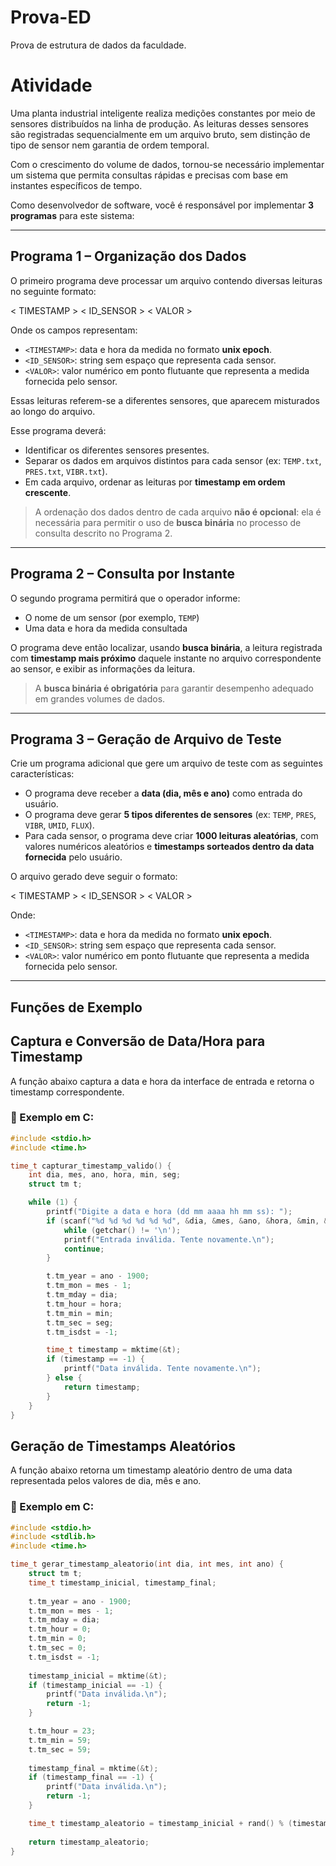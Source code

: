 # Prova-ED
Prova de estrutura de dados da faculdade.

# Atividade

Uma planta industrial inteligente realiza medições constantes por meio de sensores distribuídos na linha de produção. As leituras desses sensores são registradas sequencialmente em um arquivo bruto, sem distinção de tipo de sensor nem garantia de ordem temporal.

Com o crescimento do volume de dados, tornou-se necessário implementar um sistema que permita consultas rápidas e precisas com base em instantes específicos de tempo.

Como desenvolvedor de software, você é responsável por implementar **3 programas** para este sistema:

---

## Programa 1 – Organização dos Dados

O primeiro programa deve processar um arquivo contendo diversas leituras no seguinte formato:

< TIMESTAMP > < ID_SENSOR > < VALOR >

Onde os campos representam:

- `<TIMESTAMP>`: data e hora da medida no formato **unix epoch**.  
- `<ID_SENSOR>`: string sem espaço que representa cada sensor.  
- `<VALOR>`: valor numérico em ponto flutuante que representa a medida fornecida pelo sensor.

Essas leituras referem-se a diferentes sensores, que aparecem misturados ao longo do arquivo.

Esse programa deverá:

- Identificar os diferentes sensores presentes.
- Separar os dados em arquivos distintos para cada sensor (ex: `TEMP.txt`, `PRES.txt`, `VIBR.txt`).
- Em cada arquivo, ordenar as leituras por **timestamp em ordem crescente**.

> A ordenação dos dados dentro de cada arquivo **não é opcional**: ela é necessária para permitir o uso de **busca binária** no processo de consulta descrito no Programa 2.

---

## Programa 2 – Consulta por Instante

O segundo programa permitirá que o operador informe:

- O nome de um sensor (por exemplo, `TEMP`)
- Uma data e hora da medida consultada

O programa deve então localizar, usando **busca binária**, a leitura registrada com **timestamp mais próximo** daquele instante no arquivo correspondente ao sensor, e exibir as informações da leitura.

> A **busca binária é obrigatória** para garantir desempenho adequado em grandes volumes de dados.

---

## Programa 3 – Geração de Arquivo de Teste

Crie um programa adicional que gere um arquivo de teste com as seguintes características:

- O programa deve receber a **data (dia, mês e ano)** como entrada do usuário.
- O programa deve gerar **5 tipos diferentes de sensores** (ex: `TEMP`, `PRES`, `VIBR`, `UMID`, `FLUX`).
- Para cada sensor, o programa deve criar **1000 leituras aleatórias**, com valores numéricos aleatórios e **timestamps sorteados dentro da data fornecida** pelo usuário.

O arquivo gerado deve seguir o formato:

< TIMESTAMP > < ID_SENSOR > < VALOR >

Onde:

- `<TIMESTAMP>`: data e hora da medida no formato **unix epoch**.  
- `<ID_SENSOR>`: string sem espaço que representa cada sensor.  
- `<VALOR>`: valor numérico em ponto flutuante que representa a medida fornecida pelo sensor.

---

## Funções de Exemplo

## Captura e Conversão de Data/Hora para Timestamp

A função abaixo captura a data e hora da interface de entrada e retorna o timestamp correspondente.

### 📄 Exemplo em C:

```c
#include <stdio.h>
#include <time.h>

time_t capturar_timestamp_valido() {
    int dia, mes, ano, hora, min, seg;
    struct tm t;

    while (1) {
        printf("Digite a data e hora (dd mm aaaa hh mm ss): ");
        if (scanf("%d %d %d %d %d %d", &dia, &mes, &ano, &hora, &min, &seg) != 6) {
            while (getchar() != '\n');
            printf("Entrada inválida. Tente novamente.\n");
            continue;
        }

        t.tm_year = ano - 1900;
        t.tm_mon = mes - 1;
        t.tm_mday = dia;
        t.tm_hour = hora;
        t.tm_min = min;
        t.tm_sec = seg;
        t.tm_isdst = -1;

        time_t timestamp = mktime(&t);
        if (timestamp == -1) {
            printf("Data inválida. Tente novamente.\n");
        } else {
            return timestamp;
        }
    }
}


```
## Geração de Timestamps Aleatórios

A função abaixo retorna um timestamp aleatório dentro de uma data representada pelos valores de dia, mês e ano.

### 📄 Exemplo em C:

```c
#include <stdio.h>
#include <stdlib.h>
#include <time.h>

time_t gerar_timestamp_aleatorio(int dia, int mes, int ano) {
    struct tm t;
    time_t timestamp_inicial, timestamp_final;
    
    t.tm_year = ano - 1900;
    t.tm_mon = mes - 1;
    t.tm_mday = dia;
    t.tm_hour = 0;
    t.tm_min = 0;
    t.tm_sec = 0;
    t.tm_isdst = -1;
    
    timestamp_inicial = mktime(&t);
    if (timestamp_inicial == -1) {
        printf("Data inválida.\n");
        return -1;
    }

    t.tm_hour = 23;
    t.tm_min = 59;
    t.tm_sec = 59;
    
    timestamp_final = mktime(&t);
    if (timestamp_final == -1) {
        printf("Data inválida.\n");
        return -1;
    }

    time_t timestamp_aleatorio = timestamp_inicial + rand() % (timestamp_final - timestamp_inicial + 1);
    
    return timestamp_aleatorio;
}
```
